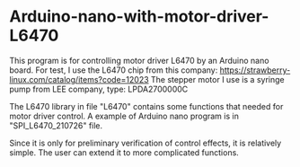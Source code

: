 # Arduino-nano-with-motor-driver-L6470

This program is for controlling motor driver L6470 by an Arduino nano board.
For test, I use the L6470 chip from this company: https://strawberry-linux.com/catalog/items?code=12023
The stepper motor I use is a syringe pump from LEE company, type: LPDA2700000C

The L6470 library in file "L6470" contains some functions that needed for motor driver control.
A example of Arduino nano program is in "SPI_L6470_210726" file.

Since it is only for preliminary verification of control effects, it is relatively simple.
The user can extend it to more complicated functions.
